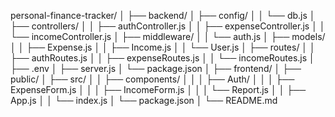 
personal-finance-tracker/
│
├── backend/
│   ├── config/
│   │   └── db.js
│   ├── controllers/
│   │   ├── authController.js
│   │   ├── expenseController.js
│   │   └── incomeController.js
│   ├── middleware/
│   │   └── auth.js
│   ├── models/
│   │   ├── Expense.js
│   │   ├── Income.js
│   │   └── User.js
│   ├── routes/
│   │   ├── authRoutes.js
│   │   ├── expenseRoutes.js
│   │   └── incomeRoutes.js
│   ├── .env
│   ├── server.js
│   └── package.json
│
├── frontend/
│   ├── public/
│   ├── src/
│   │   ├── components/
│   │   │   ├── Auth/
│   │   │   ├── ExpenseForm.js
│   │   │   ├── IncomeForm.js
│   │   │   └── Report.js
│   │   ├── App.js
│   │   └── index.js
│   └── package.json
│
└── README.md

